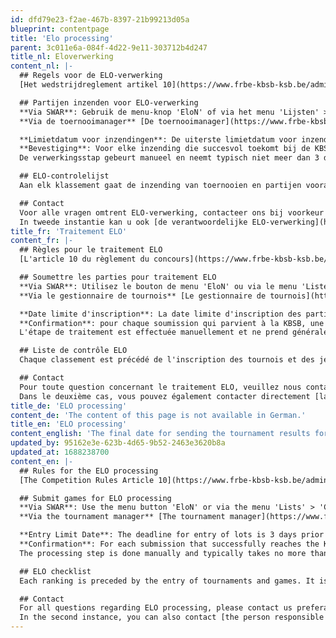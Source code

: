 ```yaml
---
id: dfd79e23-f2ae-467b-8397-21b99213d05a
blueprint: contentpage
title: 'Elo processing'
parent: 3c011e6a-084f-4d22-9e11-303712b4d247
title_nl: Eloverwerking
content_nl: |-
  ## Regels voor de ELO-verwerking
  [Het wedstrijdreglement artikel 10](https://www.frbe-kbsb-ksb.be/admin/tournamentrules) beschrijft hoe de klassering van de spelers gebeurt, tesamen met de ELO-berekening.

  ## Partijen inzenden voor ELO-verwerking
  **Via SWAR**: Gebruik de menu-knop 'EloN' of via het menu 'Lijsten' > 'Berekening ELO -> KBSB'. SWAR genereert het ELO-bestand dat u vervolgens manueel, of via SWAR doorstuurt naar [ratings@frbe-kbsb-ksb.be](mailto:ratings@frbe-kbsb-ksb.be).
  **Via de toernooimanager** [De toernooimanager](https://www.frbe-kbsb.be/sites/manager/GestionTOURNOIS/liste_tournois.php) laat toe om manueel partijen te coderen en vervolgens eveneens door te sturen.

  **Limietdatum voor inzendingen**: De uiterste limietdatum voor inzending van partijen is 3 dagen vòòr publicatie van het volgende klassement.
  **Bevestiging**: Voor elke inzending die succesvol toekomt bij de KBSB, volgt een verwerkingsstap en bevestiging van inzending. Na inzending is het nog steeds uw verantwoordelijkheid om de verwerking na te kijken en eventuele fouten door te geven uiterlijk 3 dagen vòòr publicatie van het nieuwe klassement.
  De verwerkingsstap gebeurt manueel en neemt typisch niet meer dan 3 dagen in beslag.

  ## ELO-controlelijst
  Aan elk klassement gaat de inzending van toernooien en partijen vooraf. Het is steeds mogelijk de huidige lijst van ingezonden partijen op te vragen en te doorzoeken via [de ELO-controlelijst](https://www.frbe-kbsb.be/sites/manager/GestionELO/PM_chcklist.php). Deze lijst is niet te verwarren met de resultaten-lijst van SWAR toernooien!

  ## Contact
  Voor alle vragen omtrent ELO-verwerking, contacteer ons bij voorkeur via [ratings@frbe-kbsb-ksb.be](mailto:ratings@frbe-kbsb-ksb.be).
  In tweede instantie kan u ook [de verantwoordelijke ELO-verwerking](https://www.frbe-kbsb-ksb.be/admin/board) rechtstreeks contacteren.
title_fr: 'Traitement ELO'
content_fr: |-
  ## Règles pour le traitement ELO
  [L'article 10 du règlement du concours](https://www.frbe-kbsb-ksb.be/admin/tournamentrules) décrit comment se fait le classement des joueurs, ainsi que le calcul de l'ELO.

  ## Soumettre les parties pour traitement ELO
  **Via SWAR**: Utilisez le bouton de menu 'EloN' ou via le menu 'Listes' > 'Calcul ELO -> KBSB'. SWAR génère le fichier ELO que vous envoyez ensuite manuellement ou via SWAR à [ratings@frbe-kbsb-ksb.be](mailto:ratings@frbe-kbsb-ksb.be).
  **Via le gestionnaire de tournois** [Le gestionnaire de tournois](https://www.frbe-kbsb.be/sites/manager/GestionTOURNOIS/liste_tournois.php) permet d'encoder manuellement les parties puis de les retransmettre également.

  **Date limite d'inscription**: La date limite d'inscription des parties est de 3 jours avant la publication du prochain classement.
  **Confirmation**: pour chaque soumission qui parvient à la KBSB, une étape de traitement et une confirmation de soumission suivent. Après soumission, il vous appartient toujours de vérifier le traitement et de signaler toute erreur au plus tard 3 jours avant la publication du nouveau classement.
  L'étape de traitement est effectuée manuellement et ne prend généralement pas plus de 3 jours.

  ## Liste de contrôle ELO
  Chaque classement est précédé de l'inscription des tournois et des jeux. Il est toujours possible de demander et de rechercher la liste actuelle des jeux soumis via [la liste de contrôle ELO] (https://www.frbe-kbsb.be/sites/manager/GestionELO/PM_chcklist.php). Cette liste ne doit pas être confondue avec la liste des résultats des tournois SWAR !

  ## Contact
  Pour toute question concernant le traitement ELO, veuillez nous contacter de préférence via [ratings@frbe-kbsb-ksb.be](mailto:ratings@frbe-kbsb-ksb.be).
  Dans le deuxième cas, vous pouvez également contacter directement [la personne responsable du traitement ELO](https://www.frbe-kbsb-ksb.be/admin/board).
title_de: 'ELO processing'
content_de: 'The content of this page is not available in German.'
title_en: 'ELO processing'
content_english: 'The final date for sending the tournament results for the Belgian ELO standings has now been defined as 3 days before the end of the quarter being the **27/9**, **28/12**, **28/03** and **27/06**. The results of the tournaments must be sent within 30 days after the end of tournament'
updated_by: 95162e3e-623b-4d65-9b52-2463e3620b8a
updated_at: 1688238700
content_en: |-
  ## Rules for the ELO processing
  [The Competition Rules Article 10](https://www.frbe-kbsb-ksb.be/admin/tournamentrules) describes how the ranking of the players is done, together with the ELO calculation.

  ## Submit games for ELO processing
  **Via SWAR**: Use the menu button 'EloN' or via the menu 'Lists' > 'Calculation ELO -> KBSB'. SWAR generates the ELO file that you then send manually or via SWAR to [ratings@frbe-kbsb-ksb.be](mailto:ratings@frbe-kbsb-ksb.be).
  **Via the tournament manager** [The tournament manager](https://www.frbe-kbsb.be/sites/manager/GestionTOURNOIS/liste_tournois.php) allows you to manually encode games and then forward them as well.

  **Entry Limit Date**: The deadline for entry of lots is 3 days prior to the publication of the next ranking.
  **Confirmation**: For each submission that successfully reaches the KBSB, a processing step and confirmation of submission follows. After submission, it is still your responsibility to check the processing and report any errors no later than 3 days before the publication of the new ranking.
  The processing step is done manually and typically takes no more than 3 days.

  ## ELO checklist
  Each ranking is preceded by the entry of tournaments and games. It is always possible to request and search the current list of submitted games via [the ELO checklist](https://www.frbe-kbsb.be/sites/manager/GestionELO/PM_chcklist.php). This list is not to be confused with the results list of SWAR tournaments!

  ## Contact
  For all questions regarding ELO processing, please contact us preferably via [ratings@frbe-kbsb-ksb.be](mailto:ratings@frbe-kbsb-ksb.be).
  In the second instance, you can also contact [the person responsible for ELO processing](https://www.frbe-kbsb-ksb.be/admin/board) directly.
---
```

